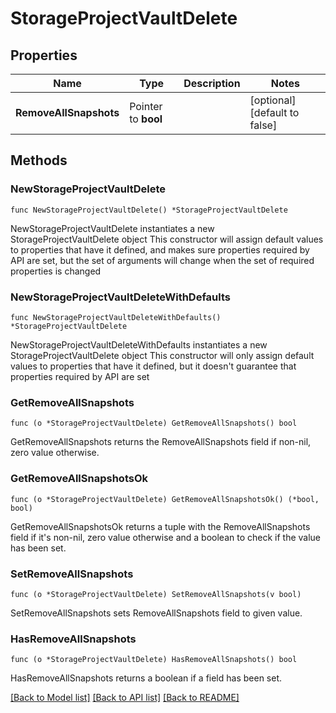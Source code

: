 # StorageProjectVaultDelete

## Properties

Name | Type | Description | Notes
------------ | ------------- | ------------- | -------------
**RemoveAllSnapshots** | Pointer to **bool** |  | [optional] [default to false]

## Methods

### NewStorageProjectVaultDelete

`func NewStorageProjectVaultDelete() *StorageProjectVaultDelete`

NewStorageProjectVaultDelete instantiates a new StorageProjectVaultDelete object
This constructor will assign default values to properties that have it defined,
and makes sure properties required by API are set, but the set of arguments
will change when the set of required properties is changed

### NewStorageProjectVaultDeleteWithDefaults

`func NewStorageProjectVaultDeleteWithDefaults() *StorageProjectVaultDelete`

NewStorageProjectVaultDeleteWithDefaults instantiates a new StorageProjectVaultDelete object
This constructor will only assign default values to properties that have it defined,
but it doesn't guarantee that properties required by API are set

### GetRemoveAllSnapshots

`func (o *StorageProjectVaultDelete) GetRemoveAllSnapshots() bool`

GetRemoveAllSnapshots returns the RemoveAllSnapshots field if non-nil, zero value otherwise.

### GetRemoveAllSnapshotsOk

`func (o *StorageProjectVaultDelete) GetRemoveAllSnapshotsOk() (*bool, bool)`

GetRemoveAllSnapshotsOk returns a tuple with the RemoveAllSnapshots field if it's non-nil, zero value otherwise
and a boolean to check if the value has been set.

### SetRemoveAllSnapshots

`func (o *StorageProjectVaultDelete) SetRemoveAllSnapshots(v bool)`

SetRemoveAllSnapshots sets RemoveAllSnapshots field to given value.

### HasRemoveAllSnapshots

`func (o *StorageProjectVaultDelete) HasRemoveAllSnapshots() bool`

HasRemoveAllSnapshots returns a boolean if a field has been set.


[[Back to Model list]](../README.md#documentation-for-models) [[Back to API list]](../README.md#documentation-for-api-endpoints) [[Back to README]](../README.md)


